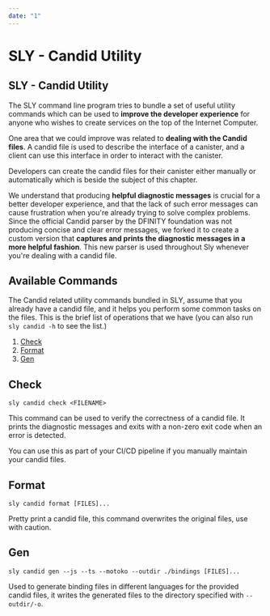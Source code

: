 ```yaml
---
date: "1"
---
```

# SLY - Candid Utility

## SLY - Candid Utility


The SLY command line program tries to bundle a set of useful utility commands which can be used to **improve the developer experience** for anyone who wishes to create services on the top of the Internet Computer.

One area that we could improve was related to **dealing with the Candid files**. A candid file
is used to describe the interface of a canister, and a client can use this interface in order
to interact with the canister. 

Developers can create the candid files for their canister
either manually or automatically which is beside the subject of this chapter.


We understand that producing **helpful diagnostic messages** is crucial for a better developer
experience, and that the lack of such error messages can cause frustration when you're already
trying to solve complex problems. Since the official Candid parser by the DFINITY foundation was
not producing concise and clear error messages, we forked it to create a custom
version that **captures and prints the diagnostic messages in a more helpful fashion**. This new parser is used
throughout Sly whenever you're dealing with a candid file.

## Available Commands

The Candid related utility commands bundled in SLY, assume that you already have a candid file,
and it helps you perform some common tasks on the files. This is the brief list of operations
that we have (you can also run `sly candid -h` to see the list.)

1. [Check](#check)
3. [Format](#format)
4. [Gen](#gen)


## Check

```
sly candid check <FILENAME>
```

This command can be used to verify the correctness of a candid file. It prints the diagnostic
messages and exits with a non-zero exit code when an error is detected.

You can use this as part of your CI/CD pipeline if you manually maintain your candid files.

## Format

```
sly candid format [FILES]...
```

Pretty print a candid file, this command overwrites the original files, use with caution.

## Gen

```
sly candid gen --js --ts --motoko --outdir ./bindings [FILES]...
```

Used to generate binding files in different languages for the provided candid files, it writes
the generated files to the directory specified with `--outdir/-o`.
